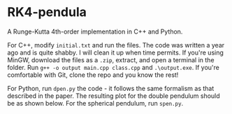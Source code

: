 # RK4-pendula
A Runge-Kutta 4th-order implementation in C++ and Python. 

For C++, modify `initial.txt` and run the files. The code was written a year ago and is quite shabby. I will clean it up when time permits. If you're using MinGW, download the files as a `.zip`, extract, and open a terminal in the folder. Run `g++ -o output main.cpp class.cpp` and `.\output.exe`. If you're comfortable with Git, clone the repo and you know the rest!

For Python, run `dpen.py` the code - it follows the same formalism as that described in the paper. The resulting plot for the double pendulum should be as shown below. For the spherical pendulum, run `spen.py`.
